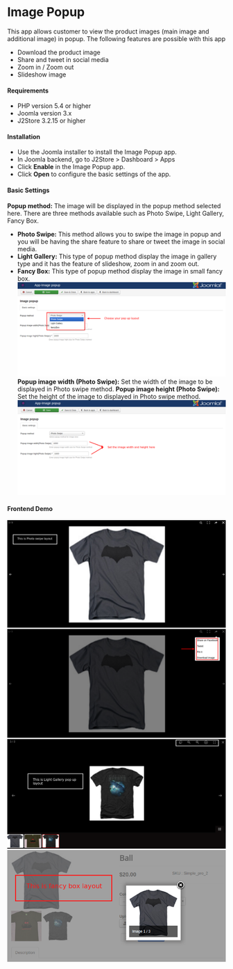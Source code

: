 # Image Popup

This app allows customer to view the product images (main image and additional image) in popup. The following features are possible with this app

* Download the product image
* Share and tweet in social media
* Zoom in / Zoom out
* Slideshow image

#### Requirements

* PHP version 5.4 or higher
* Joomla version 3.x 
* J2Store 3.2.15 or higher

#### Installation

* Use the Joomla installer to install the Image Popup app.
* In Joomla backend, go to J2Store > Dashboard > Apps
* Click **Enable** in the Image Popup app.
* Click **Open** to configure the basic settings of the app.

#### Basic Settings

**Popup method:** The image will be displayed in the popup method selected here. There are three methods available such as Photo Swipe, Light Gallery, Fancy Box.

* **Photo Swipe:** This method allows you to swipe the image in popup and you will be having the share feature to share or tweet the image in social media.
* **Light Gallery:** This type of popup method display the image in gallery type and it has the feature of slideshow, zoom in and zoom out.
* **Fancy Box:** This type of popup method display the image in small fancy box.
![basicsetting_1](./assets/images/image_popup_01.png)
**Popup image width (Photo Swipe):** Set the width of the image to be displayed in Photo swipe method.
**Popup image height (Photo Swipe):** Set the height of the image to displayed in Photo swipe method.
![basicsetting_2](./assets/images/image_popup_02.png)

#### Frontend Demo
![basicsetting_3](./assets/images/image_popup_03.png)
![basicsetting_4](./assets/images/image_popup_04.png)
![basicsetting_5](./assets/images/image_popup_05.png)
![basicsetting_6](./assets/images/image_popup_06.png)
